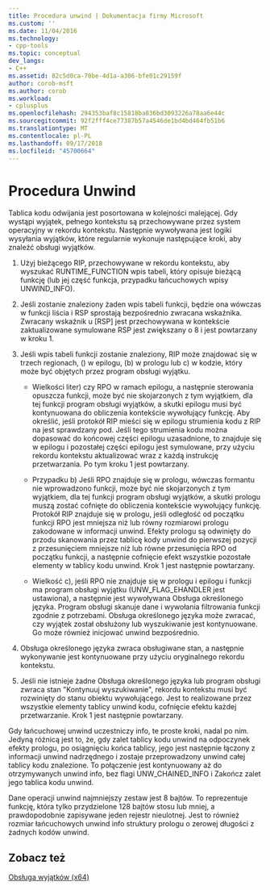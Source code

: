 ```yaml
---
title: Procedura unwind | Dokumentacja firmy Microsoft
ms.custom: ''
ms.date: 11/04/2016
ms.technology:
- cpp-tools
ms.topic: conceptual
dev_langs:
- C++
ms.assetid: 82c5d0ca-70be-4d1a-a306-bfe01c29159f
author: corob-msft
ms.author: corob
ms.workload:
- cplusplus
ms.openlocfilehash: 294353baf8c15818ba836bd3093226a78aa6e44c
ms.sourcegitcommit: 92f2fff4ce77387b57a4546de1bd4bd464fb51b6
ms.translationtype: MT
ms.contentlocale: pl-PL
ms.lasthandoff: 09/17/2018
ms.locfileid: "45700664"
---
```

# <a name="unwind-procedure"></a>Procedura Unwind

Tablica kodu odwijania jest posortowana w kolejności malejącej. Gdy wystąpi wyjątek, pełnego kontekstu są przechowywane przez system operacyjny w rekordu kontekstu. Następnie wywoływana jest logiki wysyłania wyjątków, które regularnie wykonuje następujące kroki, aby znaleźć obsługi wyjątków.

1. Użyj bieżącego RIP, przechowywane w rekordu kontekstu, aby wyszukać RUNTIME_FUNCTION wpis tabeli, który opisuje bieżącą funkcję (lub jej część funkcja, przypadku łańcuchowych wpisy UNWIND_INFO).

1. Jeśli zostanie znaleziony żaden wpis tabeli funkcji, będzie ona wówczas w funkcji liścia i RSP sprostają bezpośrednio zwracana wskaźnika. Zwracany wskaźnik u [RSP] jest przechowywana w kontekście zaktualizowane symulowane RSP jest zwiększany o 8 i jest powtarzany w kroku 1.

1. Jeśli wpis tabeli funkcji zostanie znaleziony, RIP może znajdować się w trzech regionach, () w epilogu, (b) w prologu lub c) w kodzie, który może być objętych przez program obsługi wyjątku.

   - Wielkości liter) czy RPO w ramach epilogu, a następnie sterowania opuszcza funkcji, może być nie skojarzonych z tym wyjątkiem, dla tej funkcji program obsługi wyjątków, a skutki epilogu musi być kontynuowana do obliczenia kontekście wywołujący funkcję. Aby określić, jeśli protokół RIP mieści się w epilogu strumienia kodu z RIP na jest sprawdzany pod. Jeśli tego strumienia kodu można dopasować do końcowej części epilogu uzasadnione, to znajduje się w epilogu i pozostałej części epilogu jest symulowane, przy użyciu rekordu kontekstu aktualizować wraz z każdą instrukcję przetwarzania. Po tym kroku 1 jest powtarzany.

   - Przypadku b) Jeśli RPO znajduje się w prologu, wówczas formantu nie wprowadzono funkcji, może być nie skojarzonych z tym wyjątkiem, dla tej funkcji program obsługi wyjątków, a skutki prologu muszą zostać cofnięte do obliczenia kontekście wywołujący funkcję. Protokół RIP znajduje się w prologu, jeśli odległość od początku funkcji RPO jest mniejsza niż lub równy rozmiarowi prologu zakodowane w informacji unwind. Efekty prologu są odwinięty do przodu skanowania przez tablicę kody unwind do pierwszej pozycji z przesunięciem mniejsze niż lub równe przesunięcia RPO od początku funkcji, a następnie cofnięcie efekt wszystkie pozostałe elementy w tablicy kodu unwind. Krok 1 jest następnie powtarzany.

   - Wielkość c), jeśli RPO nie znajduje się w prologu i epilogu i funkcji ma program obsługi wyjątku (UNW_FLAG_EHANDLER jest ustawiona), a następnie jest wywoływana Obsługa określonego języka. Program obsługi skanuje dane i wywołania filtrowania funkcji zgodnie z potrzebami. Obsługa określonego języka może zwracać, czy wyjątek został obsłużony lub wyszukiwanie jest kontynuowane. Go może również inicjować unwind bezpośrednio.

1. Obsługa określonego języka zwraca obsługiwane stan, a następnie wykonywanie jest kontynuowane przy użyciu oryginalnego rekordu kontekstu.

1. Jeśli nie istnieje żadne Obsługa określonego języka lub program obsługi zwraca stan "Kontynuuj wyszukiwanie", rekordu kontekstu musi być rozwinięty do stanu obiektu wywołującego. Jest to realizowane przez wszystkie elementy tablicy unwind kodu, cofnięcie efektu każdej przetwarzanie. Krok 1 jest następnie powtarzany.

Gdy łańcuchowej unwind uczestniczy info, te proste kroki, nadal po nim. Jedyną różnicą jest to, że, gdy zalet tablicy kodu unwind na odpoczynek efekty prologu, po osiągnięciu końca tablicy, jego jest następnie łączony z informacji unwind nadrzędnego i zostaje przeprowadzony unwind całej tablicy kodu znalezione. To połączenie jest kontynuowany aż do otrzymywanych unwind info, bez flagi UNW_CHAINED_INFO i Zakończ zalet jego tablica kodu unwind.

Dane operacji unwind najmniejszy zestaw jest 8 bajtów. To reprezentuje funkcję, która tylko przydzielone 128 bajtów stosu lub mniej, a prawdopodobnie zapisywane jeden rejestr nieulotnej. Jest to również rozmiar łańcuchowych unwind info struktury prologu o zerowej długości z żadnych kodów unwind.

## <a name="see-also"></a>Zobacz też

[Obsługa wyjątków (x64)](../build/exception-handling-x64.md)